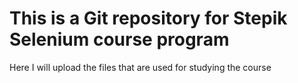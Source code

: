 # This is a Git repository for Stepik Selenium course program
Here I will upload the files that are used for studying the course